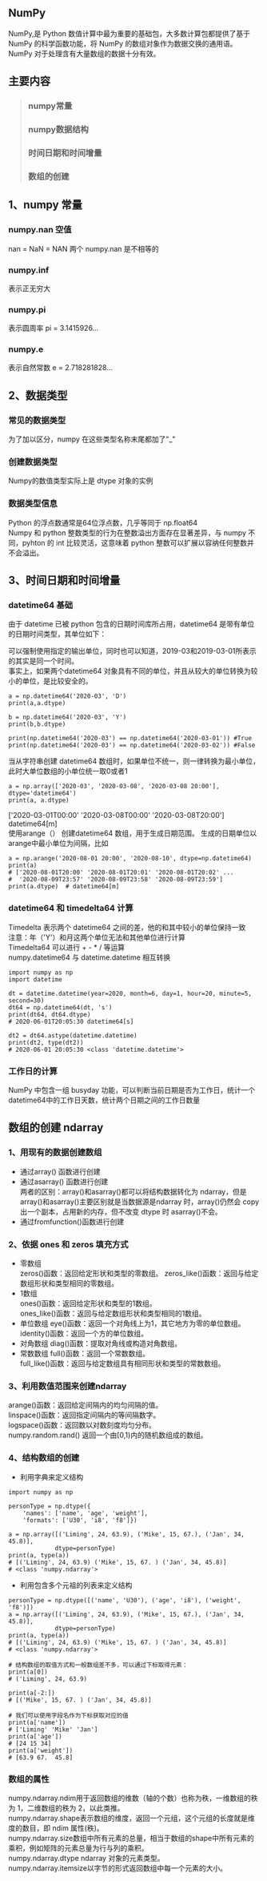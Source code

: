 ## NumPy
NumPy,是 Python 数值计算中最为重要的基础包，大多数计算包都提供了基于 NumPy 的科学函数功能，将 NumPy 的数组对象作为数据交换的通用语。  
NumPy 对于处理含有大量数组的数据十分有效。

## 主要内容
>### numpy常量
>### numpy数据结构
>### 时间日期和时间增量
>### 数组的创建

## 1、numpy 常量

### numpy.nan 空值
nan = NaN = NAN 两个 numpy.nan 是不相等的

### numpy.inf 
表示正无穷大

### numpy.pi
表示圆周率 pi = 3.1415926...

### numpy.e
表示自然常数 e = 2.718281828...

## 2、数据类型
### 常见的数据类型
 为了加以区分，numpy 在这些类型名称末尾都加了"_"

### 创建数据类型
Numpy的数值类型实际上是 dtype 对象的实例

### 数据类型信息
Python 的浮点数通常是64位浮点数，几乎等同于 np.float64  
Numpy 和 python 整数类型的行为在整数溢出方面存在显著差异，与 numpy 不同，pyhton 的 int 比较灵活，这意味着 python 整数可以扩展以容纳任何整数并不会溢出。

## 3、时间日期和时间增量

### datetime64 基础
由于 datetime 已被 python 包含的日期时间库所占用，datetime64 是带有单位的日期时间类型，其单位如下：  

可以强制使用指定的输出单位，同时也可以知道，2019-03和2019-03-01所表示的其实是同一个时间。  
事实上，如果两个datetime64 对象具有不同的单位，并且从较大的单位转换为较小的单位，是比较安全的。
```
a = np.datetime64('2020-03', 'D')
print(a,a.dtype)

b = np.datetime64('2020-03', 'Y')
print(b,b.dtype)

print(np.datetime64('2020-03') == np.datetime64('2020-03-01')) #True
print(np.datetime64('2020-03') == np.datetime64('2020-03-02')) #False
```
当从字符串创建 datetime64 数组时，如果单位不统一，则一律转换为最小单位，此时大单位数组的小单位统一取0或者1
```
a = np.array(['2020-03', '2020-03-08', '2020-03-08 20:00'], dtype='datetime64')
print(a, a.dtype)
```
['2020-03-01T00:00' '2020-03-08T00:00' '2020-03-08T20:00'] datetime64[m]  
使用arange（） 创建datetime64 数组，用于生成日期范围。
生成的日期单位以arange中最小单位为间隔，比如
```
a = np.arange('2020-08-01 20:00', '2020-08-10', dtype=np.datetime64)
print(a)
# ['2020-08-01T20:00' '2020-08-01T20:01' '2020-08-01T20:02' ...
#  '2020-08-09T23:57' '2020-08-09T23:58' '2020-08-09T23:59']
print(a.dtype)  # datetime64[m]
```

### datetime64 和 timedelta64 计算
Timedelta 表示两个 datetime64 之间的差，他的和其中较小的单位保持一致  
注意：年（'Y'）和月这两个单位无法和其他单位进行计算  
Timedelta64 可以进行 + - * / 等运算  
numpy.datetime64 与 datetime.datetime 相互转换
```
import numpy as np
import datetime

dt = datetime.datetime(year=2020, month=6, day=1, hour=20, minute=5, second=30)
dt64 = np.datetime64(dt, 's')
print(dt64, dt64.dtype)
# 2020-06-01T20:05:30 datetime64[s]

dt2 = dt64.astype(datetime.datetime)
print(dt2, type(dt2))
# 2020-06-01 20:05:30 <class 'datetime.datetime'>
```
### 工作日的计算
NumPy 中包含一组 busyday 功能，可以判断当前日期是否为工作日，统计一个datetime64中的工作日天数，统计两个日期之间的工作日数量

## 数组的创建 ndarray
### 1、用现有的数据创建数组
+ 通过array() 函数进行创建  
+ 通过asarray() 函数进行创建  
两者的区别：array()和asarray()都可以将结构数据转化为 ndarray，但是array()和asarray()主要区别就是当数据源是ndarray 时，array()仍然会 copy 出一个副本，占用新的内存，但不改变 dtype 时 asarray()不会。  
+ 通过fromfunction()函数进行创建
### 2、依据 ones 和 zeros 填充方式
+ 零数组  
zeros()函数：返回给定形状和类型的零数组。
zeros_like()函数：返回与给定数组形状和类型相同的零数组。
+ 1数组  
ones()函数：返回给定形状和类型的1数组。  
ones_like()函数：返回与给定数组形状和类型相同的1数组。  
+ 单位数组
eye()函数：返回一个对角线上为1，其它地方为零的单位数组。  
identity()函数：返回一个方的单位数组。    
+ 对角数组
diag()函数：提取对角线或构造对角数组。  
+ 常数数组
full()函数：返回一个常数数组。  
full_like()函数：返回与给定数组具有相同形状和类型的常数数组。  
### 3、利用数值范围来创建ndarray
arange()函数：返回给定间隔内的均匀间隔的值。  
linspace()函数：返回指定间隔内的等间隔数字。  
logspace()函数：返回数以对数刻度均匀分布。  
numpy.random.rand() 返回一个由[0,1)内的随机数组成的数组。 
### 4、结构数组的创建
+ 利用字典来定义结构
```
import numpy as np

personType = np.dtype({
    'names': ['name', 'age', 'weight'],
    'formats': ['U30', 'i8', 'f8']})

a = np.array([('Liming', 24, 63.9), ('Mike', 15, 67.), ('Jan', 34, 45.8)],
             dtype=personType)
print(a, type(a))
# [('Liming', 24, 63.9) ('Mike', 15, 67. ) ('Jan', 34, 45.8)]
# <class 'numpy.ndarray'>
```
+ 利用包含多个元祖的列表来定义结构
```
personType = np.dtype([('name', 'U30'), ('age', 'i8'), ('weight', 'f8')])
a = np.array([('Liming', 24, 63.9), ('Mike', 15, 67.), ('Jan', 34, 45.8)],
             dtype=personType)
print(a, type(a))
# [('Liming', 24, 63.9) ('Mike', 15, 67. ) ('Jan', 34, 45.8)]
# <class 'numpy.ndarray'>

# 结构数组的取值方式和一般数组差不多，可以通过下标取得元素：
print(a[0])
# ('Liming', 24, 63.9)

print(a[-2:])
# [('Mike', 15, 67. ) ('Jan', 34, 45.8)]

# 我们可以使用字段名作为下标获取对应的值
print(a['name'])
# ['Liming' 'Mike' 'Jan']
print(a['age'])
# [24 15 34]
print(a['weight'])
# [63.9 67.  45.8]
```

### 数组的属性
numpy.ndarray.ndim用于返回数组的维数（轴的个数）也称为秩，一维数组的秩为 1，二维数组的秩为 2，以此类推。  
numpy.ndarray.shape表示数组的维度，返回一个元组，这个元组的长度就是维度的数目，即 ndim 属性(秩)。  
numpy.ndarray.size数组中所有元素的总量，相当于数组的shape中所有元素的乘积，例如矩阵的元素总量为行与列的乘积。  
numpy.ndarray.dtype ndarray 对象的元素类型。  
numpy.ndarray.itemsize以字节的形式返回数组中每一个元素的大小。  
